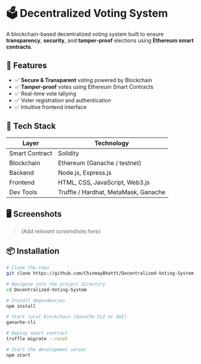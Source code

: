 # 🗳️ Decentralized Voting System

A blockchain-based decentralized voting system built to ensure **transparency**, **security**, and **tamper-proof** elections using **Ethereum smart contracts**.

## 🚀 Features

- ✅ **Secure & Transparent** voting powered by Blockchain
- ✅ **Tamper-proof** votes using Ethereum Smart Contracts
- ✅ Real-time vote tallying
- ✅ Voter registration and authentication
- ✅ Intuitive frontend interface

## 🧱 Tech Stack

| Layer        | Technology                        |
|--------------|------------------------------------|
| Smart Contract | Solidity                          |
| Blockchain     | Ethereum (Ganache / testnet)      |
| Backend        | Node.js, Express.js               |
| Frontend       | HTML, CSS, JavaScript, Web3.js    |
| Dev Tools      | Truffle / Hardhat, MetaMask, Ganache |

## 🖥️ Screenshots

> *(Add relevant screenshots here)*

## 📦 Installation

```bash
# Clone the repo
git clone https://github.com/ChinmayBhattt/Decentralized-Voting-System.git

# Navigate into the project directory
cd Decentralized-Voting-System

# Install dependencies
npm install

# Start local blockchain (Ganache CLI or GUI)
ganache-cli

# Deploy smart contract
truffle migrate --reset

# Start the development server
npm start
